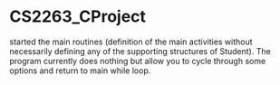 # CS2263_CProject
started the main routines (definition of the main activities without necessarily defining any of the supporting structures of Student). The program currently does nothing but allow you to cycle through some options and return to main while loop.
